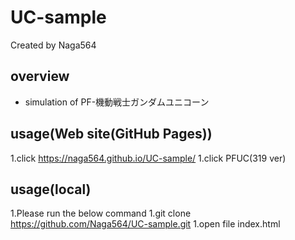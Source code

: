 # UC-sample

Created by Naga564

## overview
- simulation of PF-機動戦士ガンダムユニコーン

## usage(Web site(GitHub Pages))
1.click https://naga564.github.io/UC-sample/
1.click PFUC(319 ver)
## usage(local)
1.Please run the below command
1.git clone https://github.com/Naga564/UC-sample.git
1.open file index.html 
